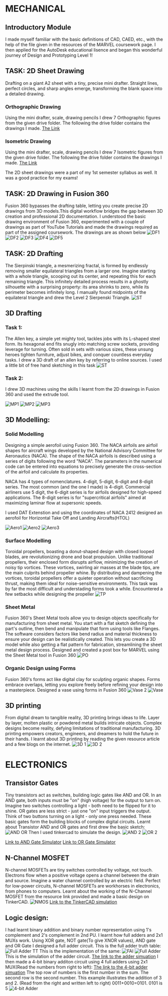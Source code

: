 # MECHANICAL

## Introductory Module
I made myself familiar with the basic definitions of CAD, CAED, etc., with the help of the file given in the resources of the MARVEL coursework page. I then applied for the AutoDesk educational lisence and began this wonderful journey of Design and Prototyping Level 1!
## TASK: 2D Sheet Drawing
Drafting on a giant A2 sheet with a tiny, precise mini drafter. Straight lines, perfect circles, and sharp angles emerge, transforming the blank space into a detailed drawing.
### Orthographic Drawing
Using the mini drafter, scale, drawing pencils I drew 7 Orthographic figures from the given drive folder.
The following the drive folder contains the drawings I made.
[The Link](https://drive.google.com/drive/folders/1nueW3q6hbRufX1ki8Z7gxcia9r-1m0Yh?usp=sharing)
### Isometric Drawing
Using the mini drafter, scale, drawing pencils I drew 7 Isometric figures from the given drive folder.
The following the drive folder contains the drawings I made.
[The Link](https://drive.google.com/drive/folders/1blIhEM3eys8UtMp1MmDBroeaEsKqhtqs?usp=sharing)

The 2D sheet drawings were a part of my 1st semester syllabus as well. It was a good practice for my exams!
## TASK: 2D Drawing in Fusion 360
Fusion 360 bypasses the drafting table, letting you create precise 2D drawings from 3D models.This digital workflow bridges the gap between 3D creation and professional 2D documentation.
I understood the basic drawing environment of Fusion 360, experimented with a couple of drawings as part of YouTube Tutorials and made the drawings required as part of the assigned coursework. The drawings are as shown below
![DF1](https://github.com/Pattavardhanam/MARVEL-Level-1-Report/blob/main/Pics/Drawing%201%20Fusion.png?raw=true)
![DF2](https://github.com/Pattavardhanam/MARVEL-Level-1-Report/blob/main/Pics/Drawing%202%20Fusion.png?raw=true)
![DF3](https://github.com/Pattavardhanam/MARVEL-Level-1-Report/blob/main/Pics/Drawing%203%20Fusion.png?raw=true)
![DF4](https://github.com/Pattavardhanam/MARVEL-Level-1-Report/blob/main/Pics/Drawing%204%20Fusion.png?raw=true)
![DF5](https://github.com/Pattavardhanam/MARVEL-Level-1-Report/blob/main/Pics/Drawing%205%20Fusion.png?raw=true)
## TASK: 2D Drafting
The Sierpinski triangle, a mesmerizing fractal, is formed by endlessly removing smaller equilateral triangles from a larger one. Imagine starting with a whole triangle, scooping out its center, and repeating this for each remaining triangle. This infinitely detailed process results in a ghostly silhouette with a surprising property: its area shrinks to zero, while its perimeter becomes infinitely long.
I manually found midpoints of the equilateral triangle and drew the Level 2 Sierpenski Triangle.
![ST](https://github.com/Pattavardhanam/MARVEL-Level-1-Report/blob/main/Pics/WhatsApp%20Image%202024-04-11%20at%206.29.44%20PM.jpeg?raw=true)
## 3D Drafting
### Task 1:
The Allen key, a simple yet mighty tool, tackles jobs with its L-shaped steel form. Its hexagonal end fits snugly into matching screw sockets, providing leverage for turning. Often sold in sets with various sizes, these unsung heroes tighten furniture, adjust bikes, and conquer countless everyday tasks.
I drew a 3D draft of an allen key by referring to online sources. I used a little bit of free hand sketching in this task
![ST](https://github.com/Pattavardhanam/MARVEL-Level-1-Report/blob/main/Pics/WhatsApp%20Image%202024-04-11%20at%206.29.42%20PM.jpeg?raw=true)
### Task 2:
I drew 3D machines using the skills I learnt from the 2D drawings in Fusion 360 and used the extrude tool.

![MP1](https://github.com/Pattavardhanam/MARVEL-Level-1-Report/blob/main/Pics/Machine%20Part%201.png?raw=true)
![MP2](https://github.com/Pattavardhanam/MARVEL-Level-1-Report/blob/main/Pics/Machine%20Part%202.png?raw=true)
![MP3](https://github.com/Pattavardhanam/MARVEL-Level-1-Report/blob/main/Pics/Machine%20Part%203.png?raw=true)

## 3D Modelling:
### Solid Modelling
Designing a simple aerofoil using Fusion 360. The NACA airfoils are airfoil shapes for aircraft wings developed by the National Advisory Committee for Aeronautics (NACA). The shape of the NACA airfoils is described using a series of digits following the word "NACA". The parameters in the numerical code can be entered into equations to precisely generate the cross-section of the airfoil and calculate its properties.

NACA has 4 types of nomenclatures. 4-digit, 5-digit, 6-digit and 8-digit series. The most common (and the one I made) is 4-digit. Commercial airliners use 5 digit, the 6-digit series is for airfoils designed for high-speed applications. The 8-digit series is for "supercritical airfoils" aimed at maximizing laminar flow at supersonic speeds. 

I used DAT Extenstion and using the coordinates of NACA 2412 designed an aerofoil for Horizontal Take Off and Landing Aircrafts(HTOL)

![Aero1](https://github.com/Pattavardhanam/MARVEL-Level-1-Report/blob/main/Pics/Aero%201.JPEG?raw=true)
![Aero2](https://github.com/Pattavardhanam/MARVEL-Level-1-Report/blob/main/Pics/Aero%202.png?raw=true)
![Aero3](https://github.com/Pattavardhanam/MARVEL-Level-1-Report/blob/main/Pics/Aero%203.png?raw=true)

### Surface Modelling
Toroidal propellers, boasting a donut-shaped design with closed looped blades, are revolutionizing drone and boat propulsion. Unlike traditional propellers, their enclosed form disrupts airflow, minimizing the creation of noisy tip vortices. These vortices, swirling air masses at the blade tips, are the main culprits behind propeller whine. By distributing and dampening the vortices, toroidal propellers offer a quieter operation without sacrificing thrust, making them ideal for noise-sensitive environments.
This task was by far the most difficult and understading forms took a while. Encountered a few setbacks while designing the propeller
![TP](https://github.com/Pattavardhanam/MARVEL-Level-1-Report/blob/main/Pics/TP.JPEG?raw=true)

### Sheet Metal
Fusion 360's Sheet Metal tools allow you to design objects specifically for manufacturing from sheet metal. You start with a flat sketch defining the part's outline, then bend and manipulate that form using tools like Flanges. The software considers factors like bend radius and material thickness to ensure your design can be realistically created.  This lets you create a 3D model while also getting a flat pattern for fabrication, streamlining the sheet metal design process.
Designed and created a post box for MARVEL using the Sheet Metal tool in Fusion 360
![PO](https://github.com/Pattavardhanam/MARVEL-Level-1-Report/blob/main/Pics/Collage%20PO%20new%20-%20Copy.jpeg?raw=true)
### Organic Design using Forms
Fusion 360's forms act like digital clay for sculpting organic shapes. Forms embrace overlaps, letting you explore freely before refining your design into a masterpiece.
Designed a vase using forms in Fusion 360
![Vase 2](https://github.com/Pattavardhanam/MARVEL-Level-1-Report/blob/main/Pics/Vase%20Render.PNG?raw=true)
![Vase](https://github.com/Pattavardhanam/MARVEL-Level-1-Report/blob/main/Pics/Vase.png?raw=true)

## 3D printing
From digital dream to tangible reality, 3D printing brings ideas to life. Layer by layer, molten plastic or powdered metal builds intricate objects. Complex designs become reality, defying limitations of traditional manufacturing. 3D printing empowers creators, engineers, and dreamers to hold the future in their hands.
I learnt about 3D printing by reading the given resource article and a few blogs on the internet.
![3D 1](https://github.com/Pattavardhanam/MARVEL-Level-1-Report/blob/main/Pics/3D%20print%201.png?raw=true)
![3D 2](https://github.com/Pattavardhanam/MARVEL-Level-1-Report/blob/main/Pics/3D%20print%202.png?raw=true)


# ELECTRONICS
## Transistor Gates
Tiny transistors act as switches, building logic gates like AND and OR. In an AND gate, both inputs must be "on" (high voltage) for the output to turn on. Imagine two switches controlling a light - both need to be flipped for it to shine. OR gates are less strict - just one "on" input triggers the output. Think of two buttons turning on a light - only one press needed. These basic gates form the building blocks of complex digital circuits.
Learnt about Transistor AND and OR gates and first drew the basic sketch:
![AND OR](https://github.com/Pattavardhanam/MARVEL-Level-1-Report/blob/main/Pics/AND%20OR.png?raw=true)
Then I used tinkercad to simulate the design.
![AND 2](https://github.com/Pattavardhanam/MARVEL-Level-1-Report/blob/main/Pics/AND%20GIF.gif?raw=true)
![OR 2](https://github.com/Pattavardhanam/MARVEL-Level-1-Report/blob/main/Pics/OR%20GIF.gif?raw=true)

[Link to AND Gate Simulator](https://www.tinkercad.com/things/1dueSas3fLF-and-transistor-gate/editel?returnTo=%2Fdashboard)
[Link to OR Gate Simulator](https://www.tinkercad.com/things/cF8zONhyHxa-or-tansistor-gate)
## N-Channel MOSFET
N-channel MOSFETs are tiny switches controlled by voltage, not touch. Electrons flow when a positive voltage opens a channel between the drain and source. Imagine a water channel controlled by an electric field. Perfect for low-power circuits, N-channel MOSFETs are workhorses in electronics, from phones to computers.
Learnt about the working of the N-Channel MOSFET from the resource link provided and made a basic design on TinkerCAD.
![NMOS](https://github.com/Pattavardhanam/MARVEL-Level-1-Report/blob/main/Pics/NMOS%20GIF.gif?raw=true)
[Link to the TinkerCAD simulation](https://www.tinkercad.com/things/hocUCwL9ike-nmos)

## Logic design:
I had learnt binary addition and binary number representation using 1's complement and 2's complement in 2nd PU. I learnt how full adders and 2x1 MUXs work. Using XOR gate, NOT gate(To give XNOR values), AND gate and OR Gate I designed a full adder circuit.
This is the full adder truth table:
![Full Adder TT](https://github.com/Pattavardhanam/MARVEL-Level-1-Report/blob/main/Pics/Full%20adder%20Truth%20table.png?raw=true)
This is the implementation of the same:
![FAI](https://github.com/Pattavardhanam/MARVEL-Level-1-Report/blob/main/Pics/Full%20Adder%20Implementation.png?raw=true)
![Full Adder](https://github.com/Pattavardhanam/MARVEL-Level-1-Report/blob/main/Pics/Full%20adder%20GIF.gif?raw=true)
This is the simulation of the adder circuit. [The link to the adder simuation](https://circuitverse.org/users/235959/projects/full-adder-using-mux-f6b940c1-7610-4385-b890-ccf287be4230)
I then made a 4-bit binary additon circuit using 4 full adders using 2x1 MUX(Read the numbers from right to left):
[The link to the 4-bit adder simuation](https://circuitverse.org/users/235959/projects/4-bit-binary-adder-using-mux)
The top row of numbers is the first number in the sum. The second row is the second number. This example illustrates the addition of 3 and 2. (Read from the right and written left to right) 0011+0010=0101. 0101 is 5
![4-bit Adder](https://github.com/Pattavardhanam/MARVEL-Level-1-Report/blob/main/Pics/4-bit%20adder.png?raw=true)





